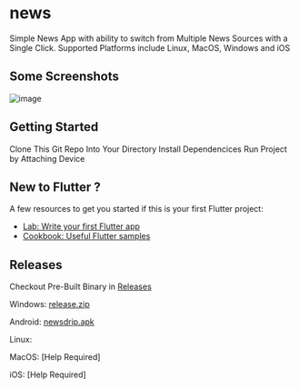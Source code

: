 # news
Simple News App with ability to switch from Multiple News Sources with a Single Click.
Supported Platforms include Linux, MacOS, Windows and iOS
##   Some Screenshots
![image](https://github.com/user-attachments/assets/dcdee28b-2f01-4534-86eb-3fba79ec805b)

## Getting Started
Clone This Git Repo Into Your Directory
Install Dependencices
Run Project by Attaching Device

## New to Flutter ?
A few resources to get you started if this is your first Flutter project:

- [Lab: Write your first Flutter app](https://docs.flutter.dev/get-started/codelab)
- [Cookbook: Useful Flutter samples](https://docs.flutter.dev/cookbook)

## Releases
Checkout Pre-Built Binary in [Releases](https://github.com/C9-Labs/newsdrip/releases)

Windows: [release.zip ](https://github.com/C9-Labs/newsdrip/releases/download/v1/newsdrip_windows.zip)

Android: [newsdrip.apk](https://github.com/C9-Labs/newsdrip/releases/download/v1/newsdrip-release.apk)

Linux: 

MacOS: [Help Required]

iOS: [Help Required]
